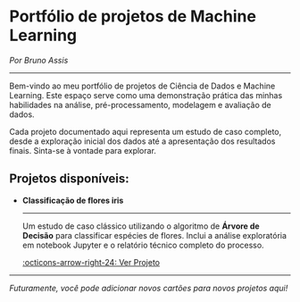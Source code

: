 # Portfólio de projetos de Machine Learning
*Por Bruno Assis*

---

Bem-vindo ao meu portfólio de projetos de Ciência de Dados e Machine Learning. Este espaço serve como uma demonstração prática das minhas habilidades na análise, pré-processamento, modelagem e avaliação de dados.

Cada projeto documentado aqui representa um estudo de caso completo, desde a exploração inicial dos dados até a apresentação dos resultados finais. Sinta-se à vontade para explorar.

## Projetos disponíveis:

<div class="grid cards" markdown>

-   __Classificação de flores iris__

    ---

    Um estudo de caso clássico utilizando o algoritmo de **Árvore de Decisão** para classificar espécies de flores. Inclui a análise exploratória em notebook Jupyter e o relatório técnico completo do processo.

    [:octicons-arrow-right-24: Ver Projeto](projeto/main.md)

</div>

---
*Futuramente, você pode adicionar novos cartões para novos projetos aqui!*
